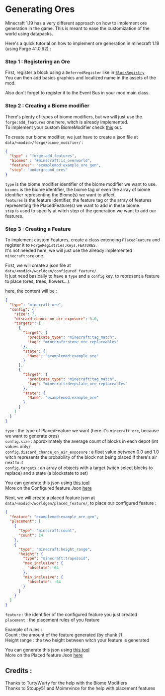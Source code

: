 # Generating Ores

Minecraft 1.19 has a very different approach on how to implement ore generation in the game. 
This is meant to ease the customization of the world using datapacks.<br/>

Here's a quick tutorial on how to implement ore generation in minecraft 1.19 (using Forge 41.0.62) :

### Step 1 : Registering an Ore

First, register a block using a `DeferredRegister` like in [`BlockRegistry`](https://github.com/Comdec35000/Minecraft_Ore_Gen_1.19_Example/blob/master/src/main/java/fr/comdec/examplemod/registry/BlockRegistry.java)<br/>
You can then add basics graphics and localized name in the assets of the mod.<br/>

Also don't forget to register it to the Event Bus in your mod main class.<br/>

### Step 2 : Creating a Biome modifier

There's plenty of types of biome modifiers, but we will just use the `forge:add_features` one here, witch is already implemented.<br/>
To implement your custom BiomeModifier check [this](https://forge.gemwire.uk/wiki/Biome_Modifiers) out.<br/>

To create our biome modifier, we just have to create a json file at `data/<modid>/forge/biome_modifier/` :<br/>
````json
{
  "type" : "forge:add_features",
  "biomes" : "#minecraft:is_overworld",
  "features": "examplemod:example_ore_gen",
  "step": "underground_ores"
}
````

`type` is the biome modifier identifier of the biome modifier we want to use. <br/>
`biomes` is the biome identifier, the biome tag or even the array of biome identifier representing the Biome(s) we want to affect. <br/>
`features` is the feature identifier, the feature tag or the array of features representing the PlacedFeature(s) we want to add in these biome.<br/>
`step` is used to specify at witch step of the generation we want to add our features.<br/>


### Step 3 : Creating a Feature

To implement custom Features, create a class extending `PlacedFeature` and register it to  `ForgeRegistries.Keys.FEATURES`.<br/>
It's not needed here, we will just use the already implemented `minecraft:ore` one.<br/>

First, we will create a json file at `data/<modid>/worldgen/configured_feature/`.<br/>
It just need basically to have a `type` and a `config` key, to represent a feature to place (ores, trees, flowers...).<br/>

here, the content will be : <br/>

````json
{
  "type": "minecraft:ore",
  "config": {
    "size": 7,
    "discard_chance_on_air_exposure": 0.0,
    "targets": [
      {
        "target": {
          "predicate_type": "minecraft:tag_match",
          "tag": "minecraft:stone_ore_replaceables"
        },
        "state": {
          "Name": "examplemod:example_ore"
        }
      },
      {
        "target": {
          "predicate_type": "minecraft:tag_match",
          "tag": "minecraft:deepslate_ore_replaceables"
        },
        "state": {
          "Name": "examplemod:example_ore"
        }
      }
    ]
  }
}
````

`type` : the type of PlacedFeature we want (here it's `minecraft:ore`, because we want to generate ores)<br/>
`config.size` : approximately the average count of blocks in each depot (int values only)<br/>
`config.discard_chance_on_air_exposure` : a float value between 0.0 and 1.0 witch represents the probability of the block not being placed if there's air next to it<br/>
`config.targets` : an array of objects with a target (witch select blocks to replace) and a state (a blockstate to set)<br/>

You can generate this json using [this tool](https://misode.github.io/worldgen/feature/?version=1.19)<br/>
More on the Configured feature Json [here](https://minecraft.fandom.com/wiki/Configured_feature)<br/>


Next, we will create a placed feature json at `data/<modid>/worldgen/placed_feature/`, to place our configured feature :<br/>
```json
{
  "feature": "examplemod:example_ore_gen",
  "placement": [
    {
      "type": "minecraft:count",
      "count": 14
    },
    {
      "type": "minecraft:height_range",
      "height": {
        "type": "minecraft:trapezoid",
        "max_inclusive": {
          "absolute": 64
        },
        "min_inclusive": {
          "absolute": -64
        }
      }
    }
  ]
}
```

`feature` : the identifier of the configured feature you just created<br/>
`placement` : the placement rules of you feature<br/>

Example of rules : <br/>
 Count : the amount of the feature generated (by chunk ?)<br/>
 Height range : the two height between witch your feature is generated<br/>

You can generate this json using [this tool](https://misode.github.io/worldgen/placed-feature/?version=1.19)<br/>
More on the Placed feature Json [here](https://minecraft.fandom.com/wiki/Placed_feature)<br/>

## Credits :

Thanks to TurtyWurty for the help with the Biome Modifiers<br/>
Thanks to Stoupy51 and Moimrvince for the help with placement features<br/>